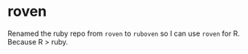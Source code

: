 # roven
Renamed the ruby repo from `roven` to `ruboven` so I can use `roven` for R.  Because R > ruby.
